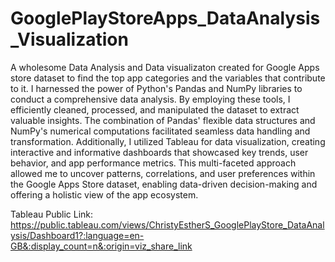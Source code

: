# GooglePlayStoreApps_DataAnalysis_Visualization
A wholesome Data Analysis and Data visualizaton created for Google Apps store dataset to find the top app categories and the variables that contribute to it.
I harnessed the power of Python's Pandas and NumPy libraries to conduct a comprehensive data analysis. By employing these tools, 
I efficiently cleaned, processed, and manipulated the dataset to extract valuable insights. 
The combination of Pandas' flexible data structures and NumPy's numerical computations facilitated seamless data handling and transformation. 
Additionally, I utilized Tableau for data visualization, creating interactive and informative dashboards that showcased key trends, 
user behavior, and app performance metrics. This multi-faceted approach allowed me to uncover patterns, correlations, and user preferences 
within the Google Apps Store dataset, enabling data-driven decision-making and offering a holistic view of the app ecosystem.

Tableau Public Link: 
https://public.tableau.com/views/ChristyEstherS_GooglePlayStore_DataAnalysis/Dashboard1?:language=en-GB&:display_count=n&:origin=viz_share_link
